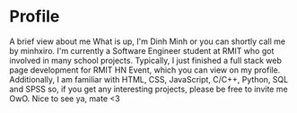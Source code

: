 # Profile
A brief view about me
What is up, I'm Dinh Minh or you can shortly call me by minhxiro. I'm currently a Software Engineer student at RMIT who got involved in many school projects. Typically, I just finished a full stack web page development for RMIT HN Event, which you can view on my profile. Additionally, I am familiar with HTML, CSS, JavaScript, C/C++, Python, SQL and SPSS so, if you get any interesting projects, please be free to invite me OwO. Nice to see ya, mate <3

